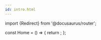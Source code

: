 ```yaml
---
id: intro.html
---
```



import {Redirect} from '@docusaurus/router';

const Home = () => {
  return <Redirect to="/url/url-intro" />;
};

<Home/>